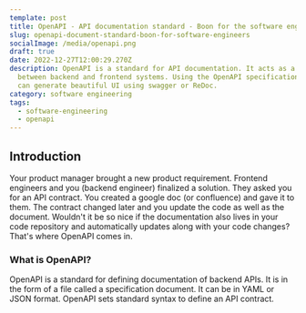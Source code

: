 ```yaml
---
template: post
title: OpenAPI - API documentation standard - Boon for the software engineers
slug: openapi-document-standard-boon-for-software-engineers
socialImage: /media/openapi.png
draft: true
date: 2022-12-27T12:00:29.270Z
description: OpenAPI is a standard for API documentation. It acts as a bridge
  between backend and frontend systems. Using the OpenAPI specification file, we
  can generate beautiful UI using swagger or ReDoc.
category: software engineering
tags:
  - software-engineering
  - openapi
---
```

## Introduction

Your product manager brought a new product requirement. Frontend engineers and you (backend engineer) finalized a solution. They asked you for an API contract. You created a google doc (or confluence) and gave it to them. The contract changed later and you update the code as well as the document. Wouldn't it be so nice if the documentation also lives in your code repository and automatically updates along with your code changes? That's where OpenAPI comes in.

### What is OpenAPI?

OpenAPI is a standard for defining documentation of backend APIs. It is in the form of a file called a specification document. It can be in YAML or JSON format. OpenAPI sets standard syntax to define an API contract.